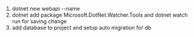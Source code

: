 1. dotnet new webapi --name <project-name>
2. dotnet add package Microsoft.DotNet.Watcher.Tools
    and dotnet watch run for saving change
3. add database to project and setup auto migration for db